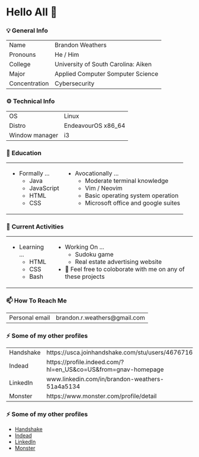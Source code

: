 <!--
**BrandonWeathers000/BrandonWeathers000** is a ✨ _special_ ✨ repository because its `README.md` (this file) appears on your GitHub profile.

Here are some ideas to get you started:

- 🔭 I’m currently working on ...
- 🌱 I’m currently learning ... 👯 I’m looking to collaborate on ...
- 🤔 I’m looking for help with ...
- 💬 Ask me about ...
- 📫 How to reach me: ...
- 😄 Pronouns: ...
- ⚡ Fun fact: ...
-->
<!--
IMPORTANT NOTE: the GitHub DOES NOT allow any CSS to run inside a README.md file and there is little to no way to get around this.
-->

<!--
**BrandonWeathers000/BrandonWeathers000** is a ✨ _special_ ✨ repository because its `README.md` (this file) appears on your GitHub profile.

Here are some ideas to get you started:

- 🔭 I’m currently working on ...
- 🌱 I’m currently learning ... 👯 I’m looking to collaborate on ...
- 🤔 I’m looking for help with ...
- 💬 Ask me about ...
- 📫 How to reach me: ...
- 😄 Pronouns: ...
- ⚡ Fun fact: ...
-->

<!--
IMPORTANT NOTE: the GitHub DOES NOT allow any CSS to run inside a README.md file and there is little to no way to get around this.
-->

# Hello All 👋  <!-- waving hand -->

### 💡 <!-- lightbulb --> General Info 
<!-- Here I am using an html table for more control over the stlying -->
<!-- I still have the and version in markdown if I ever want to switch back -->
<!--
| Name              | Brandon Weathers                        |
| :---:             | :---:                                   |
| **Pronouns**      | **He / Him**                            |
| **College**       | **University of South Carolina: Aiken** |
| **Major**         | **Applied Computer Science**            |
| **Concentration** | **Cybersecurity**                       |
| **Email**         | **brandon.r.weathers@gmail.com**        |
--->
<table>
    <tr>
        <td>
            Name
        </td>
        <td>
            Brandon Weathers
        </td>
    </tr>
    <tr>
        <td>
            Pronouns
        </td>
        <td>
            He / Him
        </td>
    </tr>
    <tr>
        <td>
            College
        </td>
        <td>
            University of South Carolina: Aiken
        </td>
    </tr>
    <tr>
        <td>
            Major
        </td>
        <td>
            Applied Computer Somputer Science
        </td>
    </tr>
    <tr>
        <td>
            Concentration
        </td>
        <td>
            Cybersecurity
        </td>
    </tr>
</table>

### ⚙  <!-- gear --> Technical Info 
<table>
    <tr>
        <td>
            OS
        </td>
        <td>
            Linux
        </td>
    </tr>
    <tr>
        <td>
            Distro
        </td>
        <td>
            EndeavourOS x86_64
        </td>
    </tr>
    <tr>
        <td>
            Window manager
        </td>
        <td>
            i3
        </td>
    </tr>
</table>

### 📖 <!-- open book--> Education 
<table>
    <tr>
        <td>
            <ul>
                <li>
                    Formally ...
                    <ul>
                        <li>
                            Java
                        </li>
                        <li>
                            JavaScript
                        </li>
                        <li>
                            HTML
                        </li>
                        <li>
                            CSS
                        </li>
                    </ul>
                </li>
            </ul>
        </td>
        <td>
            <ul>
                <li>
                    Avocationally ...
                    <ul>
                        <li>
                            Moderate terminal knowledge
                        </li>
                        <li>
                            Vim / Neovim
                        </li>
                        <li>
                            Basic operating system operation
                        </li>
                        <li>
                            Microsoft office and google suites 
                        </li>
                    </ul>
                </li>
            </ul>
        </td>
    </tr>
</table>

### 🌱  <!-- small plant --> Current Activities
<table>
    <tr>
        <td>
            <ul>
                <li>
                    Learning ...
                    <ul>
                        <li>
                            HTML
                        </li>
                        <li>
                            CSS
                        </li>
                        <li>
                            Bash
                        </li>
                    </ul>
                </li>
            </ul>
        </td>
        <td>
            <ul>
                <li>
                    Working On ...
                    <ul>
                        <li>
                            Sudoku game
                        </li>
                        <li>
                            Real estate advertising website
                        </li>
                    </ul>
                    <li>
                        🤔  <!-- confused face -->Feel free to coloborate with me on any of these projects
                    </li>
                </li>
            </ul>
        </td>
    </tr>
</table>

### 📫  <!-- mail box --> How To Reach Me
<table>
    <tr>
        <td>
            Personal email
        </td>
        <td>
            brandon.r.weathers@gmail.com
        </td>
    </tr>
</table>

### ⚡ <!-- lightning bolt --> Some of my other profiles

<!--
| Handshake    | https://usca.joinhandshake.com/stu/users/46767162                 |
| :---:        | :---:                                                             |
| **Indead**   | **https://profile.indeed.com/?hl=en_US&co=US&from=gnav-homepage** |
| **LinkedIn** | **www.linkedin.com/in/brandon-weathers-51a4a5134**                |
| **Monster**  | **https://www.monster.com/profile/detail**                        |
-->

<table>
    <tr>
        <td>
            Handshake
        </td>
        <td>
            https://usca.joinhandshake.com/stu/users/46767162
        </td>
    </tr>
    <tr>
        <td>
            Indead
        </td>
        <td>
            https://profile.indeed.com/?hl=en_US&co=US&from=gnav-homepage
        </td>
    </tr>
    <tr>
        <td>
            LinkedIn
        </td>
        <td>
            www.linkedin.com/in/brandon-weathers-51a4a5134
        </td>
    </tr>
    <tr>
        <td>
            Monster
        </td>
        <td>
            https://www.monster.com/profile/detail
        </td>
    </tr>
</table>

### ⚡ <!-- lightning bolt --> Some of my other profiles
<ul>
    <li>
        <a href="https://usca.joinhandshake.com/stu/users/46767162">Handshake</a>
    </li>
    <li>
        <a href="https://profile.indeed.com/?hl=en_US&co=US&from=gnav-homepage">Indead</a>
    </li>
    <li>
        <a href="www.linkedin.com/in/brandon-weathers-51a4a5134">LinkedIn</a>
    </li>
    <li>
        <a href="https://www.monster.com/profile/detail">Monster</a>
    </li>
</ul>

